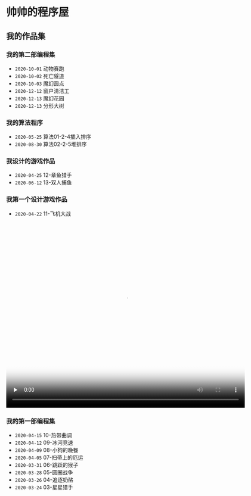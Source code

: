 # 帅帅的程序屋

## 我的作品集
### 我的第二部编程集
* `2020-10-01` 动物赛跑
* `2020-10-02` 死亡隧道
* `2020-10-03` 魔幻圆点
* `2020-12-12` 窗户清洁工
* `2020-12-13` 魔幻花园
* `2020-12-13` 分形大树

### 我的算法程序
* `2020-05-25` 算法01-2-4插入排序
* `2020-08-30` 算法02-2-5堆排序

### 我设计的游戏作品
* `2020-04-25` 12-章鱼猎手
* `2020-06-12` 13-双人捕鱼

### 我第一个设计游戏作品
* `2020-04-22` 11-飞机大战

<video id="video" width="640" height="498" controls="" preload="none" poster="http://m.ykimg.com/054F0108601902AB0000012F7502ABF7">
  <source id="mp4" src="https://v.youku.com/v_show/id_XNTA5NTIwODY3Ng==.html" type="video/mp4">
</video>

### 我的第一部编程集
* `2020-04-15` 10-热带曲调
* `2020-04-12` 09-冰河竞速
* `2020-04-09` 08-小狗的晚餐
* `2020-04-05` 07-扫帚上的厄运
* `2020-03-31` 06-跳跃的猴子
* `2020-03-28` 05-圆圈战争
* `2020-03-26` 04-追逐奶酪
* `2020-03-24` 03-星星猎手